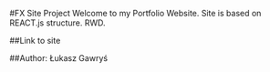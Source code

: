 #FX Site Project 
Welcome to my Portfolio Website. 
Site is based on REACT.js structure.
RWD.

##Link to site

##Author:
Łukasz Gawryś